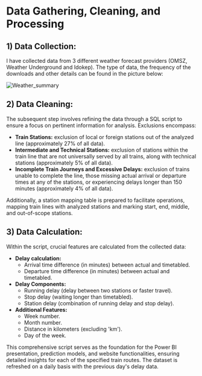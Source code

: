 # Data Gathering, Cleaning, and Processing

## 1) Data Collection:

I have collected data from 3 different weather forecast providers (OMSZ, Weather Underground and Idokep). The type of data, the frequency of the downloads and other details can be found in the picture below: 

![Weather_summary](https://github.com/dataroland/Weather_Forecast_Accuracy_Comparision/assets/145594847/f0fd6f1a-17ef-4db2-bc90-e424063d9abb)

## 2) Data Cleaning:

The subsequent step involves refining the data through a SQL script to ensure a focus on pertinent information for analysis. Exclusions encompass:

- **Train Stations:** exclusion of local or foreign stations out of the analyzed line (approximately 27% of all data).
- **Intermediate and Technical Stations:** exclusion of stations within the train line that are not universally served by all trains, along with technical stations (approximately 5% of all data).
- **Incomplete Train Journeys and Excessive Delays:** exclusion of trains unable to complete the line, those missing actual arrival or departure times at any of the stations, or experiencing delays longer than 150 minutes (approximately 4% of all data).

Additionally, a station mapping table is prepared to facilitate operations, mapping train lines with analyzed stations and marking start, end, middle, and out-of-scope stations.

## 3) Data Calculation:

Within the script, crucial features are calculated from the collected data:

- **Delay calculation:**
  - Arrival time difference (in minutes) between actual and timetabled.
  - Departure time difference (in minutes) between actual and timetabled.
- **Delay Components:**
  - Running delay (delay between two stations or faster travel).
  - Stop delay (waiting longer than timetabled).
  - Station delay (combination of running delay and stop delay).
- **Additional Features:**
  - Week number.
  - Month number.
  - Distance in kilometers (excluding 'km').
  - Day of the week.

This comprehensive script serves as the foundation for the Power BI presentation, prediction models, and website functionalities, ensuring detailed insights for each of the specified train routes. The dataset is refreshed on a daily basis with the previous day's delay data.
